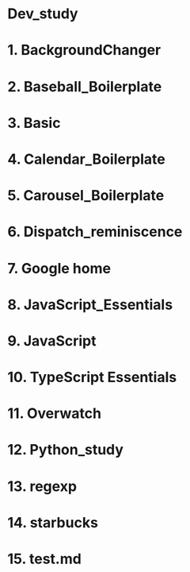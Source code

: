 # Dev_study

# 1. BackgroundChanger

# 2. Baseball_Boilerplate

# 3. Basic

# 4. Calendar_Boilerplate

# 5. Carousel_Boilerplate

# 6. Dispatch_reminiscence

# 7. Google home

# 8. JavaScript_Essentials

# 9. JavaScript

# 10. TypeScript Essentials

# 11. Overwatch

# 12. Python_study

# 13. regexp 

# 14. starbucks

# 15. test.md
